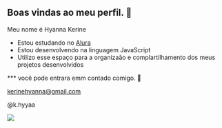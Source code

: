 ## Boas vindas ao meu perfil. 💙

Meu nome é Hyanna Kerine 

- Estou estudando no [Alura](https://www.alura.com.br)
- Estou desenvolvendo na linguagem JavaScript
- Utilizo esse espaço para a organizaão e complartilhamento dos meus projetos desenvolvidos

*** você pode entrara emm contado comigo. 💎

kerinehyanna@gmail.com

@k.hyyaa

![](
https://media1.tenor.com/m/xLSK5ndb1sEAAAAC/sociedade-esportiva-palmeiras-palmeiras.gif)
